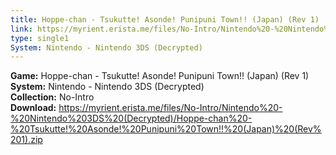 ```yaml
---
title: Hoppe-chan - Tsukutte! Asonde! Punipuni Town!! (Japan) (Rev 1)
link: https://myrient.erista.me/files/No-Intro/Nintendo%20-%20Nintendo%203DS%20(Decrypted)/Hoppe-chan%20-%20Tsukutte!%20Asonde!%20Punipuni%20Town!!%20(Japan)%20(Rev%201).zip
type: single1
System: Nintendo - Nintendo 3DS (Decrypted)
---
```

<b>Game:</b> Hoppe-chan - Tsukutte! Asonde! Punipuni Town!! (Japan) (Rev 1)<br>
<b>System:</b> Nintendo - Nintendo 3DS (Decrypted)<br>
<b>Collection:</b> No-Intro<br>
<b>Download:</b> https://myrient.erista.me/files/No-Intro/Nintendo%20-%20Nintendo%203DS%20(Decrypted)/Hoppe-chan%20-%20Tsukutte!%20Asonde!%20Punipuni%20Town!!%20(Japan)%20(Rev%201).zip
